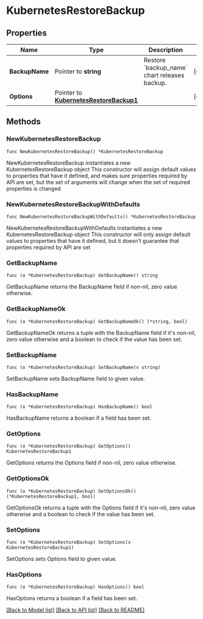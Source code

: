 # KubernetesRestoreBackup

## Properties

Name | Type | Description | Notes
------------ | ------------- | ------------- | -------------
**BackupName** | Pointer to **string** | Restore &#x60;backup_name&#x60; chart releases backup. | [optional] 
**Options** | Pointer to [**KubernetesRestoreBackup1**](KubernetesRestoreBackup1.md) |  | [optional] 

## Methods

### NewKubernetesRestoreBackup

`func NewKubernetesRestoreBackup() *KubernetesRestoreBackup`

NewKubernetesRestoreBackup instantiates a new KubernetesRestoreBackup object
This constructor will assign default values to properties that have it defined,
and makes sure properties required by API are set, but the set of arguments
will change when the set of required properties is changed

### NewKubernetesRestoreBackupWithDefaults

`func NewKubernetesRestoreBackupWithDefaults() *KubernetesRestoreBackup`

NewKubernetesRestoreBackupWithDefaults instantiates a new KubernetesRestoreBackup object
This constructor will only assign default values to properties that have it defined,
but it doesn't guarantee that properties required by API are set

### GetBackupName

`func (o *KubernetesRestoreBackup) GetBackupName() string`

GetBackupName returns the BackupName field if non-nil, zero value otherwise.

### GetBackupNameOk

`func (o *KubernetesRestoreBackup) GetBackupNameOk() (*string, bool)`

GetBackupNameOk returns a tuple with the BackupName field if it's non-nil, zero value otherwise
and a boolean to check if the value has been set.

### SetBackupName

`func (o *KubernetesRestoreBackup) SetBackupName(v string)`

SetBackupName sets BackupName field to given value.

### HasBackupName

`func (o *KubernetesRestoreBackup) HasBackupName() bool`

HasBackupName returns a boolean if a field has been set.

### GetOptions

`func (o *KubernetesRestoreBackup) GetOptions() KubernetesRestoreBackup1`

GetOptions returns the Options field if non-nil, zero value otherwise.

### GetOptionsOk

`func (o *KubernetesRestoreBackup) GetOptionsOk() (*KubernetesRestoreBackup1, bool)`

GetOptionsOk returns a tuple with the Options field if it's non-nil, zero value otherwise
and a boolean to check if the value has been set.

### SetOptions

`func (o *KubernetesRestoreBackup) SetOptions(v KubernetesRestoreBackup1)`

SetOptions sets Options field to given value.

### HasOptions

`func (o *KubernetesRestoreBackup) HasOptions() bool`

HasOptions returns a boolean if a field has been set.


[[Back to Model list]](../README.md#documentation-for-models) [[Back to API list]](../README.md#documentation-for-api-endpoints) [[Back to README]](../README.md)


